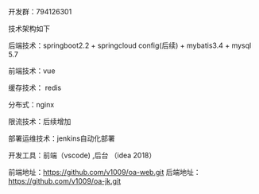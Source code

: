 开发群：794126301

技术架构如下

后端技术：springboot2.2 + springcloud config(后续) + mybatis3.4 + mysql 5.7

前端技术：vue

缓存技术： redis

分布式：nginx

限流技术：后续增加

部署运维技术：jenkins自动化部署

开发工具：前端（vscode) ,后台 （idea 2018）

前端地址：https://github.com/v1009/oa-web.git
后端地址：https://github.com/v1009/oa-jk.git

